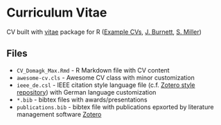 # Curriculum Vitae

CV built with [vitae](https://cran.r-project.org/web/packages/vitae/index.html) package for R ([Example CVs](https://pkg.mitchelloharawild.com/vitae/#examples-of-using-vitae), [J. Burnett](https://github.com/trashbirdecology/cv), [S. Miller](https://github.com/svmiller/svm-r-markdown-templates))

## Files

- `CV_Domagk_Max.Rmd` - R Markdown file with CV content
- `awesome-cv.cls` - Awesome CV class with minor customization
- `ieee_de.csl` - IEEE citation style language file (c.f. [Zotero style repository](https://www.zotero.org/styles)) with German language customization
- `*.bib` - bibtex files with awards/presentations
- `publications.bib` - bibtex file with publications epxorted by literature management software [Zotero](https://www.zotero.org/)
